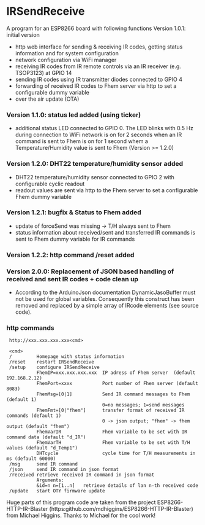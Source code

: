
 # IRSendReceive

 A program for an ESP8266 board with following functions
 Version 1.0.1: initial version
   - http web interface for sending & receiving IR codes, getting status information
     and for system configuration
   - network configuration via WiFi manager
   - receiving IR codes from IR remote controls via an IR receiver (e.g. TSOP3123) at GPIO 14
   - sending IR codes using IR transmitter diodes connected to GPIO 4
   - forwarding of received IR codes to Fhem server via http to set a configurable dummy variable
   - over the air update (OTA)

 ### Version 1.1.0: status led added (using ticker)
   - additional status LED connected to GPIO 0. The LED
        blinks with 0.5 Hz during connection to WiFi network
        is on for 2 seconds when an IR command is sent to Fhem
        is on for 1 second whem a Temperature/Humidity value is sent to Fhem (Version >= 1.2.0)

### Version 1.2.0: DHT22 temperature/humidity sensor added
   - DHT22 temperature/humidity sensor connected to GPIO 2 with configurable cyclic readout
   - readout values are sent via http to the Fhem server to set a configurable Fhem dummy variable

### Version 1.2.1: bugfix & Status to Fhem added
   - update of forceSend was missing -> T/H always sent to Fhem
   - status information about received/sent and transferred IR commands is sent to Fhem dummy variable for IR commands

### Version 1.2.2: http command /reset added

### Version 2.0.0: Replacement of JSON based handling of received and sent IR codes + code clean up 
   - According to the ArduinoJson documentation DynamicJasoBuffer must not be used for global variables. Consequently 
     this construct has been removed and replaced by a simple array of IRcode elements (see source code).

### http commands

     http://xxx.xxx.xxx.xxx<cmd>

     <cmd>
     /         Homepage with status information
     /reset    restart IRSendReceive
     /setup    configure IRSendReceive
               FhemIP=xxx.xxx.xxx.xxx  IP adress of Fhem server  (default 192.168.2.12)
               FhemPort=xxxx           Port number of Fhem server (default 8083)
               FhemMsg=[0|1]           Send IR command messages to Fhem (default 1)
                                       0=no messages; 1=send messages
               FhemFmt=[0|"fhem"]      transfer format of received IR commands (default 1)
                                       0 -> json output; "fhem" -> fhem output (default "fhem")
               FhemVarIR               Fhem variable to be set with IR command data (default "d_IR")
               FhemVarTH               Fhem variable to be set with T/H values (default "d_Temp1")
               DHTcycle                cycle time for T/H measurements in ms (default 60000)
     /msg      send IR command 
     /json     send IR command in json format
     /received retrieve received IR command in json format
               Arguments:  
               &id=n n=[1..n]   retrieve details of lan n-th received code
     /update   start OTY firmware update
 
 Huge parts of this program code are taken from the project ESP8266-HTTP-IR-Blaster
 (https:github.com/mdhiggins/ESP8266-HTTP-IR-Blaster) from Michael Higgins.
 Thanks to Michael for the cool work!


